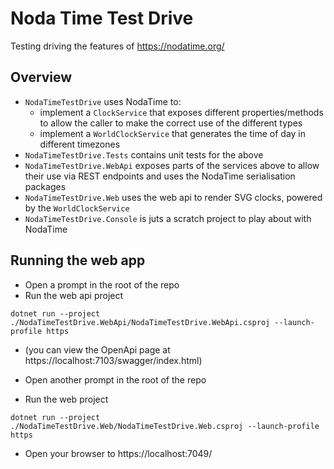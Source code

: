 # Noda Time Test Drive
Testing driving the features of https://nodatime.org/

## Overview

- `NodaTimeTestDrive` uses NodaTime to:
  - implement a `ClockService` that exposes different properties/methods to allow the caller to make the correct use of the different types
  - implement a `WorldClockService` that generates the time of day in different timezones
- `NodaTimeTestDrive.Tests` contains unit tests for the above
- `NodaTimeTestDrive.WebApi` exposes parts of the services above to allow their use via REST endpoints and uses the NodaTime serialisation packages
- `NodaTimeTestDrive.Web` uses the web api to render SVG clocks, powered by the `WorldClockService`
- `NodaTimeTestDrive.Console` is juts a scratch project to play about with NodaTime

## Running the web app
- Open a prompt in the root of the repo
- Run the web api project
```
dotnet run --project ./NodaTimeTestDrive.WebApi/NodaTimeTestDrive.WebApi.csproj --launch-profile https
```
- (you can view the OpenApi page at https://localhost:7103/swagger/index.html)


- Open another prompt in the root of the repo
- Run the web project
```
dotnet run --project ./NodaTimeTestDrive.Web/NodaTimeTestDrive.Web.csproj --launch-profile https
```
- Open your browser to https://localhost:7049/